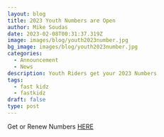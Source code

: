 ```yaml
---
layout: blog
title: 2023 Youth Numbers are Open
author: Mike Soudas
date: 2023-02-08T00:31:37.319Z
image: images/blog/youth2023number.jpg
bg_image: images/blog/youth2023number.jpg
categories:
  - Announcement
  - News
description: Youth Riders get your 2023 Numbers
tags:
  - fast kidz
  - fastkidz
draft: false
type: post
---
```

Get or Renew Numbers [HERE](https://www.moto-tally.com/ECEA/ECEA_PWY/SeriesRegistration.aspx)